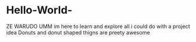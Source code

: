 # Hello-World-
ZE WARUDO
UMM im here to learn and explore all i could do with a project idea 
Donuts and donut shaped thigns are preety awesome 
